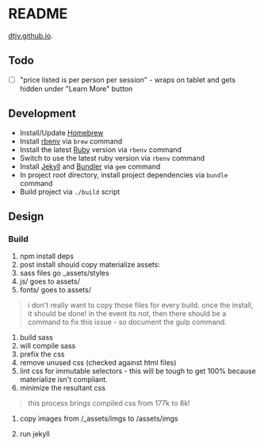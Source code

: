 # README

[dtjv.github.io](http://dtjv.github.io).

## Todo

* [ ] "price listed is per person per session" - wraps on tablet and gets hidden under "Learn More" button


## Development

* Install/Update [Homebrew](https://brew.sh/)
* Install [rbenv](https://github.com/rbenv/rbenv) via `brew` command
* Install the latest [Ruby](https://www.ruby-lang.org/en/downloads/) version via `rbenv` command
* Switch to use the latest ruby version via `rbenv` command
* Install [Jekyll](http://jekyllrb.com/) and [Bundler](http://bundler.io/) via `gem` command
* In project root directory, install project dependencies via `bundle` command 
* Build project via `./build` script


## Design


### Build

1. npm install deps
1. post install should copy materialize assets:
  1. sass files go _assets/styles
  1. js/ goes to assets/
  1. fonts/ goes to assets/

> i don't really want to copy those files for every build. once the install, it should be done!
> in the event its not, then there should be a command to fix this issue - so document the gulp command.

1. build sass
  1. will compile sass
  1. prefix the css
  1. remove unused css (checked against html files)
  1. lint css for immutable selectors - this will be tough to get 100% because materialize isn't compliant.
  1. minimize the resultant css

> this process brings compiled css from 177k to 8k!

1. copy images from /_assets/imgs to /assets/imgs

1. run jekyll
